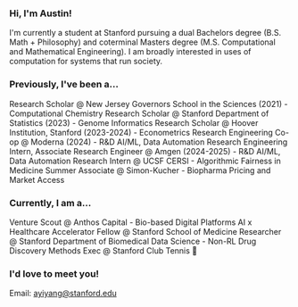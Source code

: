 ### Hi, I'm Austin! 

I'm currently a student at Stanford pursuing a dual Bachelors degree (B.S. Math + Philosophy) and coterminal Masters degree (M.S. Computational and Mathematical Engineering). I am broadly interested in uses of computation for systems that run society. 

### Previously, I've been a...

Research Scholar @ New Jersey Governors School in the Sciences (2021) - Computational Chemistry
Research Scholar @ Stanford Department of Statistics (2023) - Genome Informatics 
Research Scholar @ Hoover Institution, Stanford (2023-2024) - Econometrics 
Research Engineering Co-op @ Moderna (2024) - R&D AI/ML, Data Automation 
Research Engineering Intern, Associate Research Engineer @ Amgen (2024-2025) - R&D AI/ML, Data Automation
Research Intern @ UCSF CERSI - Algorithmic Fairness in Medicine
Summer Associate @ Simon-Kucher - Biopharma Pricing and Market Access

### Currently, I am a...
Venture Scout @ Anthos Capital - Bio-based Digital Platforms
AI x Healthcare Accelerator Fellow @ Stanford School of Medicine 
Researcher @ Stanford Department of Biomedical Data Science - Non-RL Drug Discovery Methods
Exec @ Stanford Club Tennis 🎾

### I'd love to meet you! 

Email: ayiyang@stanford.edu


